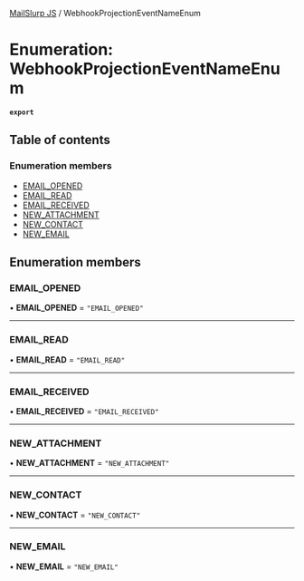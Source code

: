 [MailSlurp JS](../README.md) / WebhookProjectionEventNameEnum

# Enumeration: WebhookProjectionEventNameEnum

**`export`**

## Table of contents

### Enumeration members

- [EMAIL\_OPENED](WebhookProjectionEventNameEnum.md#email_opened)
- [EMAIL\_READ](WebhookProjectionEventNameEnum.md#email_read)
- [EMAIL\_RECEIVED](WebhookProjectionEventNameEnum.md#email_received)
- [NEW\_ATTACHMENT](WebhookProjectionEventNameEnum.md#new_attachment)
- [NEW\_CONTACT](WebhookProjectionEventNameEnum.md#new_contact)
- [NEW\_EMAIL](WebhookProjectionEventNameEnum.md#new_email)

## Enumeration members

### EMAIL\_OPENED

• **EMAIL\_OPENED** = `"EMAIL_OPENED"`

___

### EMAIL\_READ

• **EMAIL\_READ** = `"EMAIL_READ"`

___

### EMAIL\_RECEIVED

• **EMAIL\_RECEIVED** = `"EMAIL_RECEIVED"`

___

### NEW\_ATTACHMENT

• **NEW\_ATTACHMENT** = `"NEW_ATTACHMENT"`

___

### NEW\_CONTACT

• **NEW\_CONTACT** = `"NEW_CONTACT"`

___

### NEW\_EMAIL

• **NEW\_EMAIL** = `"NEW_EMAIL"`
